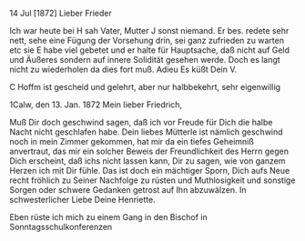  14 Jul [1872]
Lieber Frieder

Ich war heute bei H sah Vater, Mutter J sonst niemand. Er bes. redete sehr nett, sehe eine Fügung der Vorsehung drin, sei ganz zufrieden zu warten etc sie E habe viel gebetet und er halte für Hauptsache, daß nicht auf Geld und Äußeres sondern auf innere Solidität gesehen werde. Doch es langt nicht zu wiederholen da dies fort muß. Adieu Es
 küßt Dein V.

C Hoffm ist gescheid und gelehrt, aber nur halbbekehrt, sehr eigenwillig 

 1Calw, den 13. Jan. 1872
Mein lieber Friedrich,

Muß Dir doch geschwind sagen, daß ich vor Freude für Dich die halbe Nacht nicht geschlafen habe. Dein liebes Mütterle ist nämlich geschwind noch in mein Zimmer gekommen, hat mir da ein tiefes Geheimniß anvertraut, das mir ein solcher Beweis der Freundlichkeit des Herrn gegen Dich erscheint, daß ichs nicht lassen kann, Dir zu sagen, wie von ganzem Herzen ich mit Dir fühle. Das ist doch ein mächtiger Sporn, Dich aufs Neue recht fröhlich zu Seiner Nachfolge zu rüsten und Muthlosigkeit und sonstige Sorgen oder schwere Gedanken getrost auf Ihn abzuwälzen. In schwesterlicher Liebe  Deine
 Henriette.

Eben rüste ich mich zu einem Gang in den Bischof in Sonntagsschulkonferenzen
